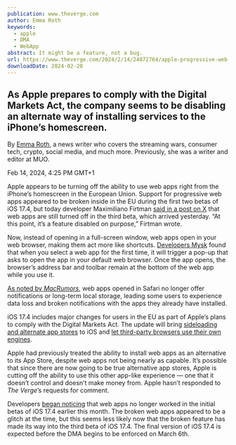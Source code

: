 ```yaml
---
publication: www.theverge.com
author: Emma Roth
keywords:
  - apple
  - DMA
  - WebApp
abstract: It might be a feature, not a bug.
url: https://www.theverge.com/2024/2/14/24072764/apple-progressive-web-apps-eu-ios-17-4
downloadDate: 2024-02-20
---
```

## As Apple prepares to comply with the Digital Markets Act, the company seems to be disabling an alternate way of installing services to the iPhone’s homescreen.

By [Emma Roth](https://www.theverge.com/authors/emma-roth), a news writer who covers the streaming wars, consumer tech, crypto, social media, and much more. Previously, she was a writer and editor at MUO.

Feb 14, 2024, 4:25 PM GMT+1

Apple appears to be turning off the ability to use web apps right from the iPhone’s homescreen in the European Union. Support for progressive web apps appeared to be broken inside in the EU during the first two betas of iOS 17.4, but today developer Maximiliano Firtman [said in a post on X](https://x.com/firt/status/1757704444991426812?s=20) that web apps are still turned off in the third beta, which arrived yesterday. “At this point, it’s a feature disabled on purpose,” Firtman wrote.

Now, instead of opening in a full-screen window, web apps open in your web browser, making them act more like shortcuts. [Developers Mysk](https://x.com/mysk_co/status/1754978973417672794?s=20) found that when you select a web app for the first time, it will trigger a pop-up that asks to open the app in your default web browser. Once the app opens, the browser’s address bar and toolbar remain at the bottom of the web app while you use it.

[As noted by *MacRumors*](https://www.macrumors.com/2024/02/08/ios-17-4-nerfs-web-apps-in-the-eu/#:~:text=Apple%20has%20seemingly%20restricted%20the,to%20native%20apps%20in%20iOS.), web apps opened in Safari no longer offer notifications or long-term local storage, leading some users to experience data loss and broken notifications with the apps they already have installed.

iOS 17.4 includes major changes for users in the EU as part of Apple’s plans to comply with the Digital Markets Act. The update will bring [sideloading and alternate app stores](https://www.theverge.com/2024/1/25/24050200/apple-third-party-app-stores-allowed-iphone-ios-europe-digital-markets-act) to iOS and [let third-party browsers use their own engines](https://www.theverge.com/2024/1/25/24050478/apple-ios-17-4-browser-engines-eu).

Apple had previously treated the ability to install web apps as an alternative to its App Store, despite web apps not being nearly as capable. It’s possible that since there are now going to be true alternative app stores, Apple is cutting off the ability to use this other app-like experience — one that it doesn’t control and doesn’t make money from. Apple hasn’t responded to *The Verge*’s requests for comment.

Developers [began noticing](https://x.com/mysk_co/status/1753094942992306333?s=20) that web apps no longer worked in the initial betas of iOS 17.4 earlier this month. The broken web apps appeared to be a glitch at the time, but this seems less likely now that the broken feature has made its way into the third beta of iOS 17.4. The final version of iOS 17.4 is expected before the DMA begins to be enforced on March 6th.
